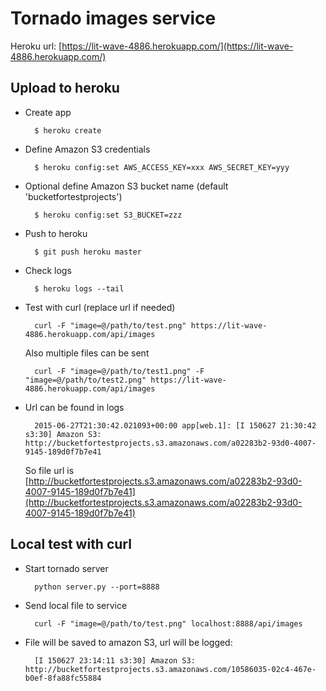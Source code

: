 Tornado images service
======================

Heroku url: [https://lit-wave-4886.herokuapp.com/](https://lit-wave-4886.herokuapp.com/)

Upload to heroku
----------------

- Create app

        $ heroku create

- Define Amazon S3 credentials

        $ heroku config:set AWS_ACCESS_KEY=xxx AWS_SECRET_KEY=yyy

- Optional define Amazon S3 bucket name (default 'bucketfortestprojects')

        $ heroku config:set S3_BUCKET=zzz

- Push to heroku

        $ git push heroku master

- Check logs

        $ heroku logs --tail

- Test with curl (replace url if needed)

        curl -F "image=@/path/to/test.png" https://lit-wave-4886.herokuapp.com/api/images

    Also multiple files can be sent

        curl -F "image=@/path/to/test1.png" -F "image=@/path/to/test2.png" https://lit-wave-4886.herokuapp.com/api/images

- Url can be found in logs

        2015-06-27T21:30:42.021093+00:00 app[web.1]: [I 150627 21:30:42 s3:30] Amazon S3: http://bucketfortestprojects.s3.amazonaws.com/a02283b2-93d0-4007-9145-189d0f7b7e41

    So file url is [http://bucketfortestprojects.s3.amazonaws.com/a02283b2-93d0-4007-9145-189d0f7b7e41](http://bucketfortestprojects.s3.amazonaws.com/a02283b2-93d0-4007-9145-189d0f7b7e41)

Local test with curl
--------------------

- Start tornado server

        python server.py --port=8888

- Send local file to service

        curl -F "image=@/path/to/test.png" localhost:8888/api/images

- File will be saved to amazon S3, url will be logged:

        [I 150627 23:14:11 s3:30] Amazon S3: http://bucketfortestprojects.s3.amazonaws.com/10586035-02c4-467e-b0ef-8fa88fc55884
